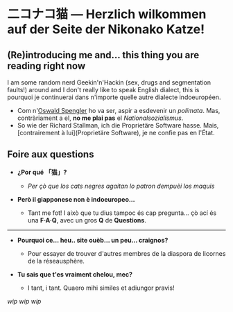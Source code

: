 # 二コナコ猫 — Herzlich wilkommen auf der Seite der Nikonako Katze!

## (Re)introducing me and… this thing you are reading right now

I am some random nerd Geekin'n'Hackin (sex, drugs and segmentation faults!)
around and I don't really like to speak English dialect, this is pourquoi je
continuerai dans n'importe quelle autre dialecte indoeuropéen.

- Com n'[Oswald Spengler](https://en.wikipedia.org/w/index.php?title=Oswald_Spengler&oldid=1213605401)
  ho va ser, aspir a esdevenir un *polímata*. Mas, contràriament a el, **no me
  plai pas** el *Nationalsozialismus*.
- So wie der Richard Stallman, ich die Proprietäre Software hasse. Mais,
  [contrairement à lui](Proprietäre Software), je ne confie pas en l'État.

## Foire aux questions

- **¿Por qué 「猫」?**
   - *Per çò que los cats negres agaitan lo patron dempuèi los maquis*

- **Però il giapponese non è indoeuropeo…**
   - Tant me fot! I això que tu dius tampoc és cap pregunta… çò ací és una **F·A·Q**, avec un gros **Q** de **Questions**.

---

- **Pourquoi ce… heu.. site ouèb… un peu… craignos?**
   - Pour essayer de trouver d'autres membres de la diaspora de licornes de la réseausphère.

- **Tu sais que t'es vraiment chelou, mec?**
   - I tant, i tant. Quaero mihi similes et adiungor pravis!

*wip wip wip*
